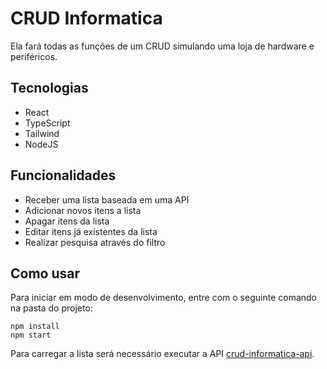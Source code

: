 # CRUD Informatica
Ela fará todas as funções de um CRUD simulando uma loja de hardware e periféricos.

## Tecnologias
- React<br>
- TypeScript<br>
- Tailwind<br>
- NodeJS<br>

## Funcionalidades
- Receber uma lista baseada em uma API<br>
- Adicionar novos itens a lista<br>
- Apagar itens da lista<br>
- Editar itens já existentes da lista<br>
- Realizar pesquisa através do filtro<br>

## Como usar
Para iniciar em modo de desenvolvimento, entre com o seguinte comando na pasta do projeto:
```
npm install
npm start
```
Para carregar a lista será necessário executar a API [crud-informatica-api](https://github.com/Gustavo-Ragazzi/crud-informatica-api).
